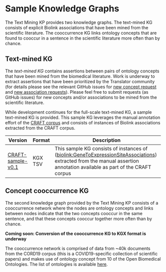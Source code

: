 # Sample Knowledge Graphs
The Text Mining KP provides two knowledge graphs. The text-mined KG consists of explicit Biolink associations that have been mined from the scientific literature. The cooccurrence KG links ontology concepts that are found to cooccur in a sentence in the scientific literature more often than by chance.

## Text-mined KG
The *text-mined KG* contains assertions between pairs of ontology concepts that have been mined from the biomedical literature. Work is underway to extract assertions that have been prioritized by the Translator community (for details please see the relevant GitHub issues for [new concept request](https://github.com/NCATSTranslator/Text-Mining-Provider-Roadmap/issues?q=is%3Aissue+is%3Aopen+label%3A%22new+concept+type+request%22) and [new association requests](https://github.com/NCATSTranslator/Text-Mining-Provider-Roadmap/issues?q=is%3Aissue+is%3Aopen+label%3A%22new+association+request%22)). Please feel free to submit requests (as GitHub issues) for new concepts and/or associations to be mined from the scientific literature.

While development continues for the full-scale text-mined KG, a sample text-mined KG is provided. This sample KG leverages the manual annotation effort of the [CRAFT corpus](https://github.com/UCDenver-ccp/craft) and consists of instances of Biolink associations extracted from the CRAFT corpus. 

| Version | Format | Description |
| ------- | ------ | ----------- |
| [CRAFT-sample-v0.1](https://raw.githubusercontent.com/NCATSTranslator/Text-Mining-Provider-Roadmap/master/sample-kg/text-mined/kgx/v0.1) | KGX TSV | This sample KG consists of instances of ([biolink:GeneToExpressionSiteAssociations](https://biolink.github.io/biolink-model/docs/GeneToExpressionSiteAssociation.html)) extracted from the manual assertion annotation available as part of the CRAFT corpus |

## Concept cooccurrence KG
The second knowledge graph provided by the Text Mining KP consists of a cooccurrence network where the nodes are ontology concepts and links between nodes indicate that the two concepts cooccur in the same sentence, and that these concepts cooccur together more often than by chance.

**Coming soon: Conversion of the cooccurrence KG to KGX format is underway**

The cooccurrence network is comprised of data from ~40k documents from the CORD19 corpus (this is a COVID19-specific collection of scientific papers) and makes use of ontology concept from 10 of the Open Biomedical Ontologies. The list of ontologies is available [here](https://github.com/NCATSTranslator/Text-Mining-Provider-Roadmap/blob/master/README.md).